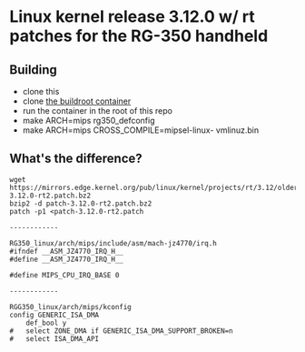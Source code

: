 # Linux kernel release 3.12.0 w/ rt patches for the RG-350 handheld

## Building

- clone this
- clone [the buildroot container](https://github.com/podulator/RG350_buildroot)
- run the container in the root of this repo
- make ARCH=mips rg350_defconfig
- make ARCH=mips CROSS_COMPILE=mipsel-linux- vmlinuz.bin

## What's the difference?

```
wget https://mirrors.edge.kernel.org/pub/linux/kernel/projects/rt/3.12/older/patch-3.12.0-rt2.patch.bz2
bzip2 -d patch-3.12.0-rt2.patch.bz2 
patch -p1 <patch-3.12.0-rt2.patch

------------

RG350_linux/arch/mips/include/asm/mach-jz4770/irq.h
#ifndef __ASM_JZ4770_IRQ_H__
#define __ASM_JZ4770_IRQ_H__

#define MIPS_CPU_IRQ_BASE 0

------------

RGG350_linux/arch/mips/kconfig
config GENERIC_ISA_DMA
	def_bool y
#	select ZONE_DMA if GENERIC_ISA_DMA_SUPPORT_BROKEN=n
#	select ISA_DMA_API
```




